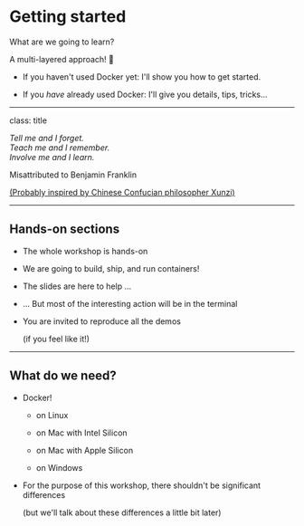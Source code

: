 # Getting started

What are we going to learn?

A multi-layered approach! 🧅

- If you haven't used Docker yet: I'll show you how to get started.

- If you *have* already used Docker: I'll give you details, tips, tricks...

---

class: title

*Tell me and I forget.*
<br/>
*Teach me and I remember.*
<br/>
*Involve me and I learn.*

Misattributed to Benjamin Franklin

[(Probably inspired by Chinese Confucian philosopher Xunzi)](https://www.barrypopik.com/index.php/new_york_city/entry/tell_me_and_i_forget_teach_me_and_i_may_remember_involve_me_and_i_will_lear/)

---

## Hands-on sections

- The whole workshop is hands-on

- We are going to build, ship, and run containers!

- The slides are here to help ...

- ... But most of the interesting action will be in the terminal

- You are invited to reproduce all the demos

  (if you feel like it!)

---

## What do we need?

- Docker!

  - on Linux

  - on Mac with Intel Silicon

  - on Mac with Apple Silicon

  - on Windows

- For the purpose of this workshop, there shouldn't be significant differences

  (but we'll talk about these differences a little bit later)
